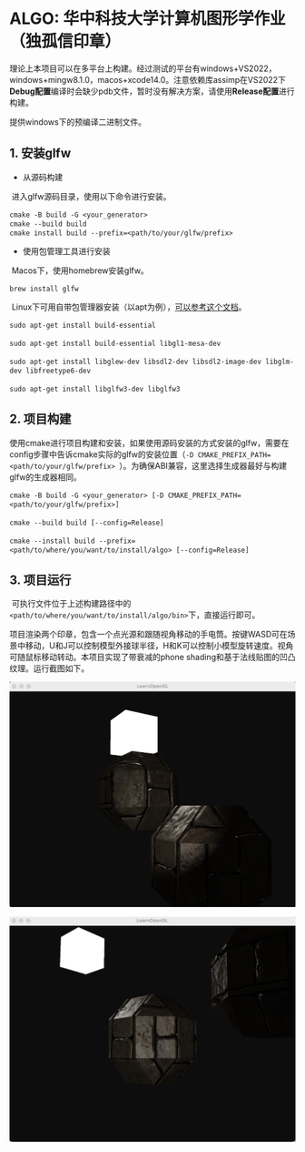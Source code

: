 # ALGO: 华中科技大学计算机图形学作业（独孤信印章）

理论上本项目可以在多平台上构建。经过测试的平台有windows+VS2022，windows+mingw8.1.0，macos+xcode14.0。注意依赖库assimp在VS2022下**Debug配置**编译时会缺少pdb文件，暂时没有解决方案，请使用**Release配置**进行构建。

提供windows下的预编译二进制文件。

## 1. 安装glfw

- 从源码构建

​	进入glfw源码目录，使用以下命令进行安装。

```
cmake -B build -G <your_generator>
cmake --build build
cmake install build --prefix=<path/to/your/glfw/prefix>
```

- 使用包管理工具进行安装

​	Macos下，使用homebrew安装glfw。

```
brew install glfw
```

​	Linux下可用自带包管理器安装（以apt为例），[可以参考这个文档](https://en.wikibooks.org/wiki/OpenGL_Programming/Installation/Linux)。

```
sudo apt-get install build-essential

sudo apt-get install build-essential libgl1-mesa-dev

sudo apt-get install libglew-dev libsdl2-dev libsdl2-image-dev libglm-dev libfreetype6-dev

sudo apt-get install libglfw3-dev libglfw3
```

## 2. 项目构建

​	使用cmake进行项目构建和安装，如果使用源码安装的方式安装的glfw，需要在config步骤中告诉cmake实际的glfw的安装位置（`-D CMAKE_PREFIX_PATH=<path/to/your/glfw/prefix> `）。为确保ABI兼容，这里选择生成器最好与构建glfw的生成器相同。

```
cmake -B build -G <your_generator> [-D CMAKE_PREFIX_PATH=<path/to/your/glfw/prefix>]

cmake --build build [--config=Release]

cmake --install build --prefix=<path/to/where/you/want/to/install/algo> [--config=Release]
```

## 3. 项目运行

​	可执行文件位于上述构建路径中的	`<path/to/where/you/want/to/install/algo/bin>`下，直接运行即可。

​	项目渲染两个印章，包含一个点光源和跟随视角移动的手电筒。按键WASD可在场景中移动，U和J可以控制模型外接球半径，H和K可以控制小模型旋转速度。视角可随鼠标移动转动。本项目实现了带衰减的phone shading和基于法线贴图的凹凸纹理。运行截图如下。

![example1](./docs/example1.png)

![示例](./docs/example2.png)